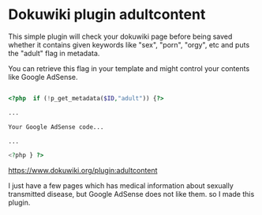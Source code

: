 
Dokuwiki plugin adultcontent
============================

This simple plugin will check your dokuwiki page before being saved whether it contains given keywords like "sex", "porn", "orgy", etc and puts the "adult" flag in metadata. 



You can retrieve this flag in your template and might control your contents like Google AdSense.

```php

<?php  if (!p_get_metadata($ID,"adult")) {?>

...

Your Google AdSense code...

...

<?php } ?>
```

https://www.dokuwiki.org/plugin:adultcontent
 
I just have a few pages which has medical information about sexually transmitted disease, but Google AdSense does not like them.
so I made this plugin.
